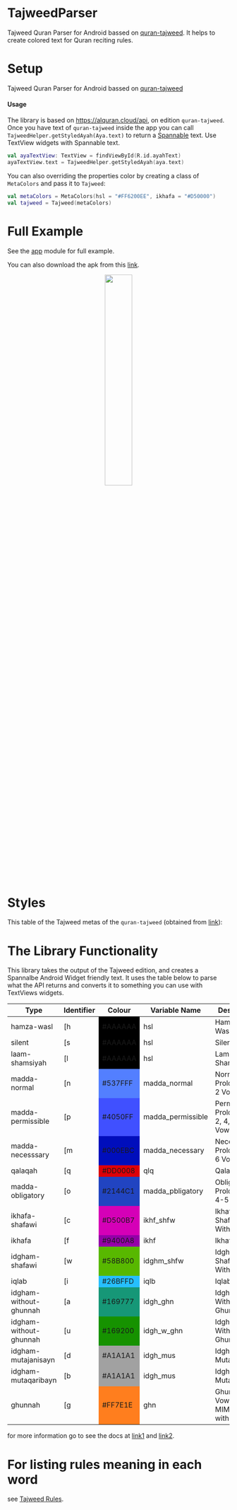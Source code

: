 # TajweedParser
Tajweed Quran Parser for Android bassed on [quran-tajweed](http://api.alquran.cloud/v1/quran/quran-tajweed). 
It helps to create colored text for Quran reciting rules.

# Setup
Tajweed Quran Parser for Android bassed on [quran-tajweed](http://api.alquran.cloud/v1/quran/quran-tajweed)

#### Usage

The library is based on https://alquran.cloud/api, on edition `quran-tajweed`.
Once you have text of `quran-tajweed` inside the app you can call `TajweedHelper.getStyledAyah(Aya.text)` to return a [Spannable](https://developer.android.com/reference/android/text/Spannable) text. Use TextView widgets with Spannable text.

```kotlin
val ayaTextView: TextView = findViewById(R.id.ayahText)
ayaTextView.text = TajweedHelper.getStyledAyah(aya.text)
```

You can also overriding the properties color by creating a class of `MetaColors` and pass it to `Tajweed`:
```Kotlin
val metaColors = MetaColors(hsl = "#FF6200EE", ikhafa = "#D50000")
val tajweed = Tajweed(metaColors)
```

# Full Example
See the [app](https://github.com/vipafattal/QuranX/tree/master/sample/src/main/java/com/abedfattal/quranx/sample/tajweedparser) module for full example.

You can also download the apk from this [link](https://drive.google.com/file/d/10EbERrszIuVqBfxIQkm5whGXcHjibpG5/view?usp=sharing).

<p align="center">
<img src="https://github.com/vipafattal/TajweedParser/blob/master/test.png" width=35% >
</p>

# Styles
This table of the Tajweed metas of the `quran-tajweed` (obtained from [link](https://github.com/vipafattal/alquran-tools/blob/master/docs/tajweed.md)):

# The  Library Functionality 
This library takes the output of the Tajweed edition, and creates a Spannalbe Android Widget friendly text.
It uses the table below to parse what the API returns and converts it to something you can use with TextViews widgets.

<table>
    <thead>
        <tr>
            <th>Type</th>
            <th>Identifier</th>
            <th>Colour</th>
            <th>Variable Name</th>
            <th>Description</th>
        </tr>
    </thead>
    <tbody>
                    <tr>
                <td class="ham_wasl">hamza-wasl</td>
                <td>[h</td>
                <td style="background-color: #000000">#AAAAAA</td>
                <td>hsl</td>
                <td>Hamzat ul Wasl</td>
            </tr>
                    <tr>
                <td class="slnt">silent</td>
                <td>[s</td>
                <td style="background-color: #000000">#AAAAAA</td>
                <td>hsl</td>
                <td>Silent</td>
            </tr>
                    <tr>
                <td class="slnt">laam-shamsiyah</td>
                <td>[l</td>
                <td style="background-color: #000000">#AAAAAA</td>
                <td>hsl</td>
                <td>Lam Shamsiyyah</td>
            </tr>
                    <tr>
                <td class="madda_normal">madda-normal</td>
                <td>[n</td>
                <td style="background-color: #537FFF">#537FFF</td>
                <td>madda_normal</td>
                <td>Normal Prolongation: 2 Vowels</td>
            </tr>
                    <tr>
                <td class="madda_permissible">madda-permissible</td>
                <td>[p</td>
                <td style="background-color: #4050FF">#4050FF</td>
                <td>madda_permissible</td>
                <td>Permissible Prolongation: 2, 4, 6 Vowels</td>
            </tr>
         </tr>
                    <tr>
                <td class="madda_necesssary">madda-necesssary</td>
                <td>[m</td>
                <td style="background-color: #000EBC">#000EBC</td>
                <td>madda_necessary</td>
                <td>Necessary Prolongation: 6 Vowels</td>
            </tr>
                    <tr>
                <td class="qlq">qalaqah</td>
                <td>[q</td>
                <td style="background-color: #DD0008">#DD0008</td>
                <td>qlq</td>
                <td>Qalaqah</td>
            </tr>
                    <tr>
                <td class="madda_pbligatory">madda-obligatory</td>
                <td>[o</td>
                <td style="background-color: #2144C1">#2144C1</td>
                <td>madda_pbligatory</td>
                <td>Obligatory Prolongation: 4-5 Vowels</td>
            </tr>
                    <tr>
                <td class="ikhf_shfw">ikhafa-shafawi</td>
                <td>[c</td>
                <td style="background-color: #D500B7">#D500B7</td>
                <td>ikhf_shfw</td>
                <td>Ikhafa' Shafawi - With Meem</td>
            </tr>
                    <tr>
                <td class="ikhf">ikhafa</td>
                <td>[f</td>
                <td style="background-color: #9400A8">#9400A8</td>
                <td>ikhf</td>
                <td>Ikhafa'</td>
            </tr>
                    <tr>
                <td class="idghm_shfw">idgham-shafawi</td>
                <td>[w</td>
                <td style="background-color: #58B800">#58B800</td>
                <td>idghm_shfw</td>
                <td>Idgham Shafawi - With Meem</td>
            </tr>
                    <tr>
                <td class="iqlb">iqlab</td>
                <td>[i</td>
                <td style="background-color: #26BFFD">#26BFFD</td>
                <td>iqlb</td>
                <td>Iqlab</td>
            </tr>
                    <tr>
                <td class="idgh_ghn">idgham-without-ghunnah</td>
                <td>[a</td>
                <td style="background-color: #169777">#169777</td>
                <td>idgh_ghn</td>
                <td>Idgham - With Ghunnah</td>
            </tr>
                    <tr>
                <td class="idgh_w_ghn">idgham-without-ghunnah</td>
                <td>[u</td>
                <td style="background-color: #169200">#169200</td>
                <td>idgh_w_ghn</td>
                <td>Idgham - Without Ghunnah</td>
            </tr>
                    <tr>
                <td class="idgh_mus">idgham-mutajanisayn</td>
                <td>[d</td>
                <td style="background-color: #A1A1A1">#A1A1A1</td>
                <td>idgh_mus</td>
                <td>Idgham - Mutajanisayn</td>
            </tr>
                    <tr>
                <td class="idgh_mus">idgham-mutaqaribayn</td>
                <td>[b</td>
                <td style="background-color: #A1A1A1">#A1A1A1</td>
                <td>idgh_mus</td>
                <td>Idgham - Mutaqaribayn</td>
            </tr>
                    <tr>
                <td class="ghn">ghunnah</td>
                <td>[g</td>
                <td style="background-color: #FF7E1E">#FF7E1E</td>
                <td>ghn</td>
                <td>Ghunnah: 2 Vowels MIMM/NOON with SHADEH</td>
            </tr>
            </tbody>
</table>

for more information go to see the docs at [link1](https://github.com/islamic-network/alquran-tools/blob/master/docs/tajweed.md) and [link2](https://alquran.cloud/tajweed-guide).

# For listing rules meaning in each word
see [Tajweed Rules](https://github.com/vipafattal/QuranX/tree/master/tajweedrules).

